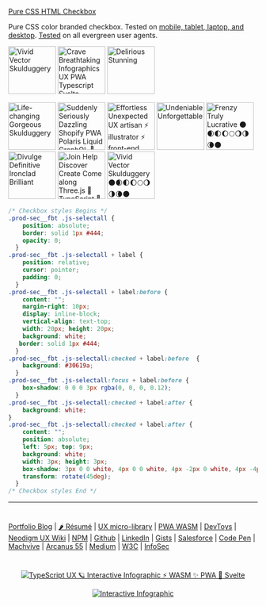 [Pure CSS HTML Checkbox](https://neodigm.github.io/css_checkbox/)

Pure CSS color branded checkbox. Tested on [mobile, tablet, laptop, and desktop](https://www.thescottkrause.com/devtoys/view_responsive/). [Tested](https://neodigm.github.io/end_to_end_testing/) on all evergreen user agents.

<p>
<img src="https://neodigm.github.io/vivid_vector_alphabet/wasm/vvc.svg" width="96" alt="Vivid Vector Skulduggery">
<img src="https://neodigm.github.io/vivid_vector_alphabet/wasm/vvs.svg" width="96" alt="Crave Breathtaking Infographics UX PWA Typescript Svelte ThreeJS Vue ✨htmlx">
<img src="https://neodigm.github.io/vivid_vector_alphabet/wasm/vvs.svg" width="96" alt="Delirious Stunning">
</p>

<p>
<img src="https://neodigm.github.io/vivid_vector_alphabet/wasm/vvc.svg" width="96" alt="Life-changing Gorgeous Skulduggery">
<img src="https://neodigm.github.io/vivid_vector_alphabet/wasm/vvh.svg" width="96" alt="Suddenly Seriously Dazzling Shopify PWA Polaris Liquid GraphQL 🍭">
<img src="https://neodigm.github.io/vivid_vector_alphabet/wasm/vve.svg" width="96" alt="Effortless Unexpected UX artisan ⚡ illustrator ⚡ front-end engineer">
<img src="https://neodigm.github.io/vivid_vector_alphabet/wasm/vvc.svg" width="96" alt="Undeniable Unforgettable">
<img src="https://neodigm.github.io/vivid_vector_alphabet/wasm/vvk.svg" width="96" alt="Frenzy Truly Lucrative 🌑🌒🌓🌔🌕🌖🌗🌘🌑">
<img src="https://neodigm.github.io/vivid_vector_alphabet/wasm/vvb.svg" width="96" alt="Divulge Definitive Ironclad Brilliant">
<img src="https://neodigm.github.io/vivid_vector_alphabet/wasm/vvo.svg" width="96" alt="Join Help Discover Create Come along Three.js 🚀 TypeScript 🚀 WASM ✨ Go">
<img src="https://neodigm.github.io/vivid_vector_alphabet/wasm/vvx.svg" width="96" alt="Vivid Vector Skulduggery 🌑🌒🌓🌔🌕🌖🌗🌘🌑 ">
</p>

```css
/* Checkbox styles Begins */
.prod-sec__fbt .js-selectall {
    position: absolute;
    border: solid 1px #444;
    opacity: 0;
  }
.prod-sec__fbt .js-selectall + label {
    position: relative;
    cursor: pointer;
    padding: 0;
  }
.prod-sec__fbt .js-selectall + label:before {
    content: "";
    margin-right: 10px;
    display: inline-block;
    vertical-align: text-top;
    width: 20px; height: 20px;
    background: white;
   border: solid 1px #444;
  }
.prod-sec__fbt .js-selectall:checked + label:before  {
    background: #30619a;
  }
.prod-sec__fbt .js-selectall:focus + label:before {
    box-shadow: 0 0 0 3px rgba(0, 0, 0, 0.12);
  }
.prod-sec__fbt .js-selectall:checked + label:after {
    background: white;
}
.prod-sec__fbt .js-selectall:checked + label:after {
    content: "";
    position: absolute;
    left: 5px; top: 9px;
    background: white;
    width: 3px; height: 3px;
    box-shadow: 3px 0 0 white, 4px 0 0 white, 4px -2px 0 white, 4px -4px 0 white, 4px -6px 0 white, 4px -8px 0 white;
    transform: rotate(45deg);
  }
/* Checkbox styles End */
```

---
#
[Portfolio Blog](https://www.theScottKrause.com) |
[🌶️ Résumé](https://thescottkrause.com/Arcanus_Scott_C_Krause_2023.pdf) |
[UX micro-library](https://thescottkrause.com/emerging_tech/neodigm55_ux_library/) |
[PWA WASM](https://www.thescottkrause.com/emerging_tech/curated-pwa-links/) |
[DevToys](https://www.thescottkrause.com/devtoys/) |
[Neodigm UX Wiki](https://github.com/arcanus55/neodigm55/wiki/Cheat-Sheet) | 
[NPM](https://www.npmjs.com/~neodigm) |
[Github](https://github.com/neodigm) |
[LinkedIn](https://www.linkedin.com/in/neodigm555/) |
[Gists](https://gist.github.com/neodigm?direction=asc&sort=created) |
[Salesforce](https://trailblazer.me/id/skrause) |
[Code Pen](https://codepen.io/neodigm24) |
[Machvive](https://www.machfivemarketing.com/accelerators/google_analytics_ga4_migration/) |
[Arcanus 55](https://www.arcanus55.com/?trusted55=A55PV2) |
[Medium](https://medium.com/@neo5ive/accessibility-%EF%B8%8F-ecommerce-552d4d35cd66) |
[W3C](https://www.w3.org/users/123844) |
[InfoSec](https://arcanus55.medium.com/offline-vs-cloud-password-managers-51b1fbebe301)
#
<p align="center">
	  <a target="_blank" href="https://www.thescottkrause.com/emerging_tech/cytoscape_dataviz_skills/">
	  	<img src="https://neodigm.github.io/brand_logo_graphic_design/fantastic/discerning/22.webp" alt="TypeScript UX 🪐 Interactive Infographic ⚡ WASM ✨ PWA 🍭 Svelte">
	  </a>
</p>

<p align="center">
  <a target="_blank" href="https://www.thescottkrause.com">
    <img src="https://neodigm.github.io/pan-fried-monkey-fisticuffs/thescottkrause_contact_card.png" title="UX PWA TypeScript ⚡ WASM ✨ Vue.js 🍭 ThreeJS 🌶️ HTMLX" alt="Interactive Infographic">
  </a>
</p>

